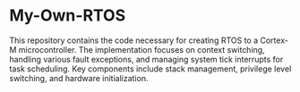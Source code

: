 # My-Own-RTOS
This repository contains the code necessary for creating  RTOS to a Cortex-M microcontroller. The implementation focuses on context switching, handling various fault exceptions, and managing system tick interrupts for task scheduling. Key components include stack management, privilege level switching, and hardware initialization.
